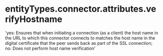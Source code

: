 # entityTypes.connector.attributes.verifyHostname

'yes: Ensures that when initiating a connection (as a client) the host name in the URL to which this connector connects to matches the host name in the digital certificate that the peer sends back as part of the SSL connection; no: Does not perform host name verification'

